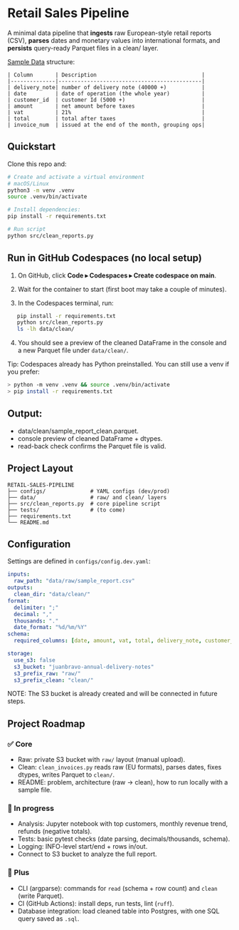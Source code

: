 # Retail Sales Pipeline

A minimal data pipeline that **ingests** raw European-style retail reports (CSV), 
**parses** dates and monetary values into international formats, and **persists** 
query-ready Parquet files in a clean/ layer.

[Sample Data](data/raw/sample_report.csv) structure:

```
| Column       | Description                                 |
|--------------|---------------------------------------------|
| delivery_note| number of delivery note (40000 +)           |
| date         | date of operation (the whole year)          |
| customer_id  | customer Id (5000 +)                        |
| amount       | net amount before taxes                     |
| vat          | 21%                                         |
| total        | total after taxes                           |
| invoice_num  | issued at the end of the month, grouping ops|
```


## Quickstart

Clone this repo and:
```bash
# Create and activate a virtual environment
# macOS/Linux
python3 -m venv .venv
source .venv/bin/activate

# Install dependencies:
pip install -r requirements.txt

# Run script
python src/clean_reports.py
```

## Run in GitHub Codespaces (no local setup)

1. On GitHub, click **Code ▸ Codespaces ▸ Create codespace on main**.

2. Wait for the container to start (first boot may take a couple of minutes).

3. In the Codespaces terminal, run:
```bash
   pip install -r requirements.txt
   python src/clean_reports.py
   ls -lh data/clean/
```
4. You should see a preview of the cleaned DataFrame in the console and a new Parquet file under `data/clean/`.

Tip: Codespaces already has Python preinstalled. You can still use a venv if you prefer:

```bash
> python -m venv .venv && source .venv/bin/activate
> pip install -r requirements.txt
```

## Output: 

- data/clean/sample_report_clean.parquet.  
- console preview of cleaned DataFrame + dtypes.  
- read-back check confirms the Parquet file is valid.  

## Project Layout

```
RETAIL-SALES-PIPELINE
├── configs/              # YAML configs (dev/prod)
├── data/                 # raw/ and clean/ layers
├── src/clean_reports.py  # core pipeline script
├── tests/                # (to come)
├── requirements.txt
└── README.md
```

## Configuration

Settings are defined in `configs/config.dev.yaml`:

```yaml
inputs:
  raw_path: "data/raw/sample_report.csv"
outputs:
  clean_dir: "data/clean/"
format:
  delimiter: ";"
  decimal: ","
  thousands: "."
  date_format: "%d/%m/%Y"
schema:
  required_columns: [date, amount, vat, total, delivery_note, customer_id, invoice_num]

storage: 
  use_s3: false
  s3_bucket: "juanbravo-annual-delivery-notes"
  s3_prefix_raw: "raw/"
  s3_prefix_clean: "clean/"
```
NOTE: The S3 bucket is already created and will be connected in future steps.

## Project Roadmap

### ✅ Core
- Raw: private S3 bucket with `raw/` layout (manual upload).
- Clean: `clean_invoices.py` reads raw (EU formats), parses dates, fixes dtypes, writes Parquet to `clean/`.
- README: problem, architecture (raw → clean), how to run locally with a sample file.

### 🚧 In progress
- Analysis: Jupyter notebook with top customers, monthly revenue trend, refunds (negative totals).
- Tests: basic pytest checks (date parsing, decimals/thousands, schema).
- Logging: INFO-level start/end + rows in/out.
- Connect to S3 bucket to analyze the full report.

### 🚀 Plus
- CLI (argparse): commands for `read` (schema + row count) and `clean` (write Parquet).
- CI (GitHub Actions): install deps, run tests, lint (`ruff`).
- Database integration: load cleaned table into Postgres, with one SQL query saved as `.sql`.